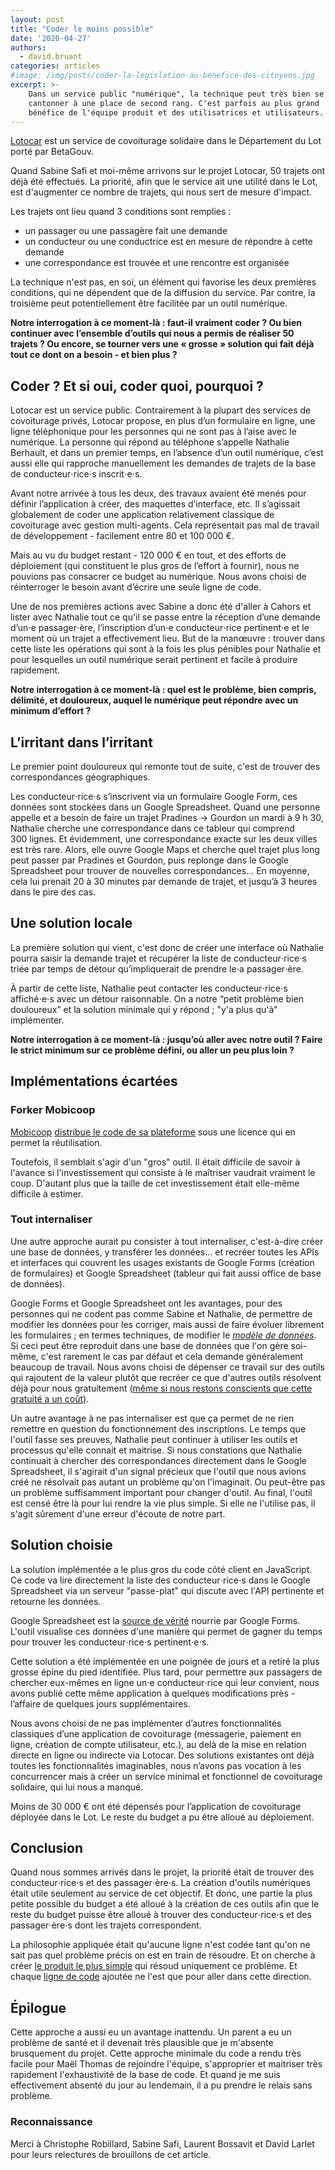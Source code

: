 ```yaml
---
layout: post
title: "Coder le moins possible"
date: '2020-04-27'
authors:
  - david.bruant
categories: articles
#image: /img/posts/coder-la-legislation-au-benefice-des-citoyens.jpg
excerpt: >-
    Dans un service public "numérique", la technique peut très bien se
    cantonner à une place de second rang. C'est parfois au plus grand
    bénéfice de l'équipe produit et des utilisatrices et utilisateurs.
---
```


[Lotocar](https://beta.gouv.fr/startups/lotocar.html) est un service de covoiturage solidaire dans le Département du Lot porté par BetaGouv.

Quand Sabine Safi et moi-même arrivons sur le projet Lotocar, 50 trajets ont déjà été effectués. La priorité, afin que le service ait une utilité dans le Lot, est d'augmenter ce nombre de trajets, qui nous sert de mesure d'impact.

Les trajets ont lieu quand 3 conditions sont remplies&nbsp;:
- un passager ou une passagère fait une demande
- un conducteur ou une conductrice est en mesure de répondre à cette demande
- une correspondance est trouvée et une rencontre est organisée

La technique n'est pas, en soi, un élément qui favorise les deux premières conditions, qui ne dépendent que de la diffusion du service. Par contre, la troisième peut potentiellement être facilitée par un outil numérique.

**Notre interrogation à ce moment-là&nbsp;: faut-il vraiment coder ? Ou bien continuer avec l’ensemble d’outils qui nous a permis de réaliser 50 trajets ? Ou encore, se tourner vers une « grosse » solution qui fait déjà tout ce dont on a besoin - et bien plus ?**

## Coder ? Et si oui, coder quoi, pourquoi ?

Lotocar est un service public. Contrairement à la plupart des services de covoiturage privés, Lotocar propose, en plus d’un formulaire en ligne, une ligne téléphonique pour les personnes qui ne sont pas à l’aise avec le numérique. La personne qui répond au téléphone s’appelle Nathalie Berhault, et dans un premier temps, en l’absence d’un outil numérique, c’est aussi elle qui rapproche manuellement les demandes de trajets de la base de conducteur⋅rice⋅s inscrit⋅e⋅s.

Avant notre arrivée à tous les deux, des travaux avaient été menés pour définir l’application à créer, des maquettes d’interface, etc. Il s’agissait globalement de coder une application relativement classique de covoiturage avec gestion multi-agents. Cela représentait pas mal de travail de développement - facilement entre 80 et 100 000 €.

Mais au vu du budget restant - 120 000 € en tout, et des efforts de déploiement (qui constituent le plus gros de l’effort à fournir), nous ne pouvions pas consacrer ce budget au numérique. Nous avons choisi de réinterroger le besoin avant d’écrire une seule ligne de code.

Une de nos premières actions avec Sabine a donc été d'aller à Cahors et lister avec Nathalie tout ce qu'il se passe entre la réception d’une demande d’un⋅e passager⋅ère, l’inscription d’un⋅e conducteur⋅rice pertinent⋅e et le moment où un trajet a effectivement lieu. But de la manœuvre&nbsp;: trouver dans cette liste les opérations qui sont à la fois les plus pénibles pour Nathalie et pour lesquelles un outil numérique serait pertinent et facile à produire rapidement.

**Notre interrogation à ce moment-là : quel est le problème, bien compris, délimité, et douloureux, auquel le numérique peut répondre avec un minimum d’effort ?**

## L’irritant dans l’irritant

Le premier point douloureux qui remonte tout de suite, c'est de trouver des correspondances géographiques. 

Les conducteur⋅rice⋅s s’inscrivent via un formulaire Google Form, ces données sont stockées dans un Google Spreadsheet. Quand une personne appelle et a besoin de faire un trajet Pradines → Gourdon un mardi à 9 h 30, Nathalie cherche une correspondance dans ce tableur qui comprend 300 lignes. Et évidemment, une correspondance exacte sur les deux villes est très rare. Alors, elle ouvre Google Maps et cherche quel trajet plus long peut passer par Pradines et Gourdon, puis replonge dans le Google Spreadsheet pour trouver de nouvelles correspondances… En moyenne, cela lui prenait 20 à 30 minutes par demande de trajet, et jusqu’à 3 heures dans le pire des cas.

## Une solution locale

La première solution qui vient, c'est donc de créer une interface où Nathalie pourra saisir la demande trajet et récupérer la liste de conducteur⋅rice⋅s triée par temps de détour qu’impliquerait de prendre le⋅a passager⋅ère. 

À partir de cette liste, Nathalie peut contacter les conducteur⋅rice⋅s affiché⋅e⋅s avec un détour raisonnable. On a notre “petit problème bien douloureux” et la solution minimale qui y répond ; "y'a plus qu'à" implémenter.

**Notre interrogation à ce moment-là&nbsp;: jusqu’où aller avec notre outil ? Faire le strict minimum sur ce problème défini, ou aller un peu plus loin ?**

## Implémentations écartées

### Forker Mobicoop

[Mobicoop](https://www.mobicoop.fr/) [distribue le code de sa plateforme](https://gitlab.com/mobicoop/mobicoop-platform) sous une licence qui en permet la réutilisation.

Toutefois, il semblait s'agir d'un "gros" outil. Il était difficile de savoir à l'avance si l'investissement qui consiste à le maîtriser vaudrait vraiment le coup. D'autant plus que la taille de cet investissement était elle-même difficile à estimer.

### Tout internaliser

Une autre approche aurait pu consister à tout internaliser, c'est-à-dire créer une base de données, y transférer les données… et recréer toutes les APIs et interfaces qui couvrent les usages existants de Google Forms (création de formulaires) et Google Spreadsheet (tableur qui fait aussi office de base de données).

Google Forms et Google Spreadsheet ont les avantages, pour des personnes qui ne codent pas comme Sabine et Nathalie, de permettre de modifier les données pour les corriger, mais aussi de faire évoluer librement les formulaires ; en termes techniques, de modifier le *[modèle de données](https://fr.wikipedia.org/wiki/Mod%C3%A8le_de_donn%C3%A9es)*. Si ceci peut être reproduit dans une base de données que l'on gère soi-même, c'est rarement le cas par défaut et cela demande généralement beaucoup de travail. Nous avons choisi de dépenser ce travail sur des outils qui rajoutent de la valeur plutôt que recréer ce que d'autres outils résolvent déjà pour nous gratuitement ([même si nous restons conscients que cette gratuité a un coût](https://www.laquadrature.net/2016/08/17/si-vous-etes-le-produit/)).

Un autre avantage à ne pas internaliser est que ça permet de ne rien remettre en question du fonctionnement des inscriptions. Le temps que l'outil fasse ses preuves, Nathalie peut continuer à utiliser les outils et processus qu'elle connait et maitrise. Si nous constations que Nathalie continuait à chercher des correspondances directement dans le Google Spreadsheet, il s'agirait d'un signal précieux que l'outil que nous avions créé ne résolvait pas autant un problème qu'on l'imaginait. Ou peut-être pas un problème suffisamment important pour changer d'outil. Au final, l'outil est censé être là pour lui rendre la vie plus simple. Si elle ne l'utilise pas, il s'agit sûrement d'une erreur d'écoute de notre part.

## Solution choisie

La solution implémentée a le plus gros du code côté client en JavaScript. Ce code va lire directement la liste des conducteur⋅rice⋅s dans le Google Spreadsheet via un serveur "passe-plat" qui discute avec l'API pertinente et retourne les données.

Google Spreadsheet est la [source de vérité](https://en.wikipedia.org/wiki/Single_source_of_truth) nourrie par Google Forms. L'outil visualise ces données d'une manière qui permet de gagner du temps pour trouver les conducteur⋅rice⋅s pertinent⋅e⋅s.

Cette solution a été implémentée en une poignée de jours et a retiré la plus grosse épine du pied identifiée. Plus tard, pour permettre aux passagers de chercher eux-mêmes en ligne un⋅e conducteur⋅rice qui leur convient, nous avons publié cette même application à quelques modifications près - l’affaire de quelques jours supplémentaires. 

Nous avons choisi de ne pas implémenter d’autres fonctionnalités classiques d’une application de covoiturage (messagerie, paiement en ligne, création de compte utilisateur, etc.), au delà de la mise en relation directe en ligne ou indirecte via Lotocar. Des solutions existantes ont déjà toutes les fonctionnalités imaginables, nous n’avons pas vocation à les concurrencer mais à créer un service minimal et fonctionnel de covoiturage solidaire, qui lui nous a manqué.

Moins de 30 000 € ont été dépensés pour l’application de covoiturage déployée dans le Lot. Le reste du budget a pu être alloué au déploiement.

## Conclusion

Quand nous sommes arrivés dans le projet, la priorité était de trouver des conducteur⋅rice⋅s et des passager⋅ère⋅s. La création d'outils numériques était utile seulement au service de cet objectif. Et donc, une partie la plus petite possible du budget a été alloué à la création de ces outils afin que le reste du budget puisse être alloué à trouver des conducteur⋅rice⋅s et des passager⋅ère⋅s dont les trajets correspondent.

La philosophie appliquée était qu'aucune ligne n'est codée tant qu'on ne sait pas quel problème précis on est en train de résoudre. Et on cherche à créer [le produit le plus simple](https://en.wikipedia.org/wiki/Minimum_viable_product) qui résoud uniquement ce problème. Et chaque [ligne de code](https://github.com/DavidBruant/lotocar) ajoutée ne l'est que pour aller dans cette direction.

## Épilogue

Cette approche a aussi eu un avantage inattendu.  Un parent a eu un problème de santé et il devenait très plausible que je m'absente brusquement du projet. Cette approche minimale du code a rendu très facile pour Maël Thomas de rejoindre l'équipe, s'approprier et maitriser très rapidement l'exhaustivité de la base de code. Et quand je me suis effectivement absenté du jour au lendemain, il a pu prendre le relais sans problème.

### Reconnaissance

Merci à Christophe Robillard, Sabine Safi, Laurent Bossavit et David Larlet pour leurs relectures de brouillons de cet article.
